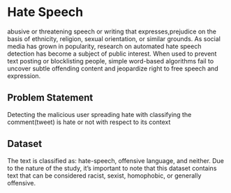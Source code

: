 # Hate Speech 
abusive or threatening speech or writing that  expresses,prejudice on the basis of ethnicity, religion, sexual orientation, or similar grounds.
As social media has grown in popularity, research on automated hate speech detection has become a subject of public interest. When used to prevent text posting or blocklisting people, simple word-based algorithms fail to uncover subtle offending content and jeopardize right to free speech and expression.

## Problem Statement
Detecting the malicious user spreading hate with classifying the comment(tweet) is hate or not with respect to its context

## Dataset
The text is classified as: hate-speech, offensive language, and neither. Due to the nature of the study, it’s important to note that this dataset contains text that can be considered racist, sexist, homophobic, or generally offensive.

